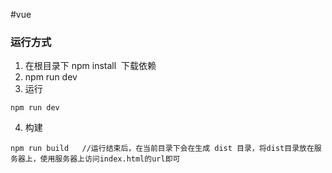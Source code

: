 #vue

### 运行方式
1. 在根目录下 npm install  下载依赖
2. npm run dev 
3. 运行

```
npm run dev   
```

4. 构建
```
npm run build   //运行结束后，在当前目录下会在生成 dist 目录，将dist目录放在服务器上，使用服务器上访问index.html的url即可


 
